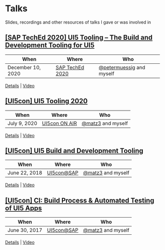 # Talks
Slides, recordings and other resources of talks I gave or was involved in

## [[SAP TechEd 2020] UI5 Tooling – The Build and Development Tooling for UI5](./TechEd_2020)

When | Where | Who
---- | ----- | ----
December 10, 2020 | [SAP TechEd 2020](https://events.sapteched.com/widget/sap/sapteched2020/Catalog/session/1602217237713001KYUH) | [@petermuessig](https://github.com/petermuessig) and myself

[Details](./TechEd_2020) | [Video](https://www.youtube.com/watch?v=Cnag-Z4jzcc)

## [[UI5con] UI5 Tooling 2020](./UI5con_ON_AIR_2020)

When | Where | Who
---- | ----- | ----
July 9, 2020 | [UI5con ON AIR](https://openui5.org/ui5con/onair2020/) | [@matz3](https://github.com/matz3) and myself

[Details](./UI5con_ON_AIR_2020) | [Video](https://www.youtube.com/watch?v=8IHoVJLKN34)

## [[UI5con] UI5 Build and Development Tooling](./UI5con_at_SAP_2018)

When | Where | Who
---- | ----- | ----
June 22, 2018 | [UI5con@SAP](http://openui5.org/ui5con/) | [@matz3](https://github.com/matz3) and myself

[Details](./UI5con_at_SAP_2018) | [Video](https://www.youtube.com/watch?v=iQ07oe26y_k)

## [[UI5con] CI: Build Process & Automated Testing of UI5 Apps](./UI5con_at_SAP_2017)

When | Where | Who
---- | ----- | ----
June 30, 2017 | [UI5con@SAP](http://openui5.org/ui5con/) | [@matz3](https://github.com/matz3) and myself

[Details](./UI5con_at_SAP_2017) | [Video](https://www.youtube.com/watch?v=TceM3zf8VSk)
